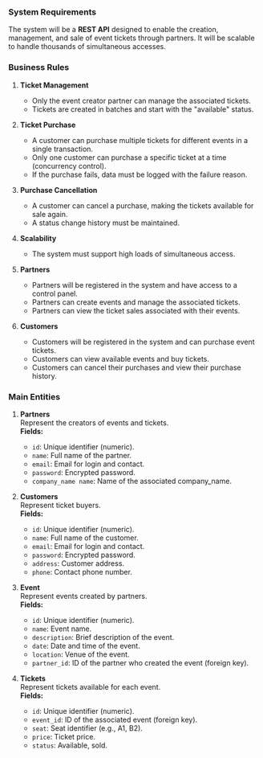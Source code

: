 ### **System Requirements**

The system will be a **REST API** designed to enable the creation, management, and sale of event tickets through partners. It will be scalable to handle thousands of simultaneous accesses.

### **Business Rules**

1. **Ticket Management**

   - Only the event creator partner can manage the associated tickets.
   - Tickets are created in batches and start with the "available" status.

2. **Ticket Purchase**

   - A customer can purchase multiple tickets for different events in a single transaction.
   - Only one customer can purchase a specific ticket at a time (concurrency control).
   - If the purchase fails, data must be logged with the failure reason.

3. **Purchase Cancellation**

   - A customer can cancel a purchase, making the tickets available for sale again.
   - A status change history must be maintained.

4. **Scalability**

   - The system must support high loads of simultaneous access.

5. **Partners**

   - Partners will be registered in the system and have access to a control panel.
   - Partners can create events and manage the associated tickets.
   - Partners can view the ticket sales associated with their events.

6. **Customers**
   - Customers will be registered in the system and can purchase event tickets.
   - Customers can view available events and buy tickets.
   - Customers can cancel their purchases and view their purchase history.

### **Main Entities**

1. **Partners**  
   Represent the creators of events and tickets.  
   **Fields:**

   - `id`: Unique identifier (numeric).
   - `name`: Full name of the partner.
   - `email`: Email for login and contact.
   - `password`: Encrypted password.
   - `company_name name`: Name of the associated company_name.

2. **Customers**  
   Represent ticket buyers.  
   **Fields:**

   - `id`: Unique identifier (numeric).
   - `name`: Full name of the customer.
   - `email`: Email for login and contact.
   - `password`: Encrypted password.
   - `address`: Customer address.
   - `phone`: Contact phone number.

3. **Event**  
   Represent events created by partners.  
   **Fields:**

   - `id`: Unique identifier (numeric).
   - `name`: Event name.
   - `description`: Brief description of the event.
   - `date`: Date and time of the event.
   - `location`: Venue of the event.
   - `partner_id`: ID of the partner who created the event (foreign key).

4. **Tickets**  
   Represent tickets available for each event.  
   **Fields:**
   - `id`: Unique identifier (numeric).
   - `event_id`: ID of the associated event (foreign key).
   - `seat`: Seat identifier (e.g., A1, B2).
   - `price`: Ticket price.
   - `status`: Available, sold.
